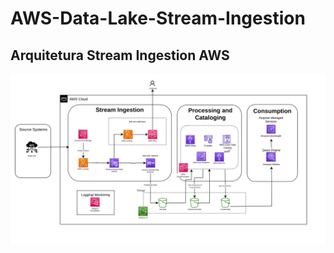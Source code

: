 # AWS-Data-Lake-Stream-Ingestion

## Arquitetura Stream Ingestion AWS

<img src="Archictecture.png" alt="drawing" width="1700"/>
